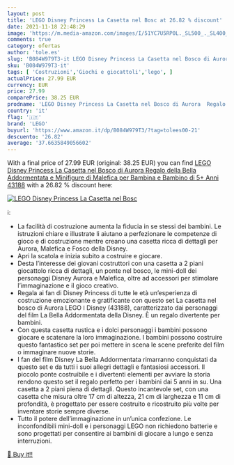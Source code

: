 ```yaml
---
layout: post
title: 'LEGO Disney Princess La Casetta nel Bosc at 26.82 % discount'
date: 2021-11-18 22:48:29
image: 'https://m.media-amazon.com/images/I/51YC7U5RP0L._SL500_._SL400_.jpg'
comments: true
category: ofertas
author: 'tole.es'
slug: 'B084W979T3-it LEGO Disney Princess La Casetta nel Bosco di Aurora Regalo...'
sku: 'B084W979T3-it'
tags: [ 'Costruzioni','Giochi e giocattoli','lego', ]
actualPrice: 27.99 EUR
currency: EUR
price: 27.99
comparePrice: 38.25 EUR
prodname: 'LEGO Disney Princess La Casetta nel Bosco di Aurora  Regalo della Bella Addormentata e Minifigure di Malefica  per Bambina e Bambino di 5+ Anni  43188'
country: 'it'
flag: '🇮🇹'
brand: 'LEGO'
buyurl: 'https://www.amazon.it/dp/B084W979T3/?tag=tolees00-21'
descuento: '26.82'
average: '37.6635849056602'
---
```


With a final price of 27.99 EUR (original: 38.25 EUR) you can find [LEGO Disney Princess La Casetta nel Bosco di Aurora  Regalo della Bella Addormentata e Minifigure di Malefica  per Bambina e Bambino di 5+ Anni  43188](https://www.amazon.it/dp/B084W979T3/?tag=tolees00-21) with a  26.82 % discount here:

[![LEGO Disney Princess La Casetta nel Bosc](https://m.media-amazon.com/images/I/51YC7U5RP0L._SL500_._SL400_.jpg)](https://www.amazon.it/dp/B084W979T3/?tag=tolees00-21)

ℹ️:

- La facilità di costruzione aumenta la fiducia in se stessi dei bambini. Le istruzioni chiare e illustrate li aiutano a perfezionare le competenze di gioco e di costruzione mentre creano una casetta ricca di dettagli per Aurora, Malefica e Fosco della Disney.
- Apri la scatola e inizia subito a costruire e giocare.
- Desta l’interesse dei giovani costruttori con una casetta a 2 piani giocattolo ricca di dettagli, un ponte nel bosco, le mini-doll dei personaggi Disney Aurora e Malefica, oltre ad accessori per stimolare l’immaginazione e il gioco creativo.
- Regala ai fan di Disney Princess di tutte le età un’esperienza di costruzione emozionante e gratificante con questo set La casetta nel bosco di Aurora LEGO ǀ Disney (43188), caratterizzato dai personaggi del film La Bella Addormentata della Disney. È un regalo divertente per bambini.
- Con questa casetta rustica e i dolci personaggi i bambini possono giocare e scatenare la loro immaginazione. I bambini possono costruire questo fantastico set per poi mettere in scena le scene preferite del film o immaginare nuove storie.
- I fan del film Disney La Bella Addormentata rimarranno conquistati da questo set e da tutti i suoi allegri dettagli e fantasiosi accessori. Il piccolo ponte costruibile e i divertenti elementi per avviare la storia rendono questo set il regalo perfetto per i bambini dai 5 anni in su. Una casetta a 2 piani piena di dettagli. Questo incantevole set, con una casetta che misura oltre 17 cm di altezza, 21 cm di larghezza e 11 cm di profondità, è progettato per essere costruito e ricostruito più volte per inventare storie sempre diverse.
- Tutto il potere dell’immaginazione in un’unica confezione. Le inconfondibili mini-doll e i personaggi LEGO non richiedono batterie e sono progettati per consentire ai bambini di giocare a lungo e senza interruzioni.

[🛒 Buy it!!](https://www.amazon.it/dp/B084W979T3/?tag=tolees00-21)
